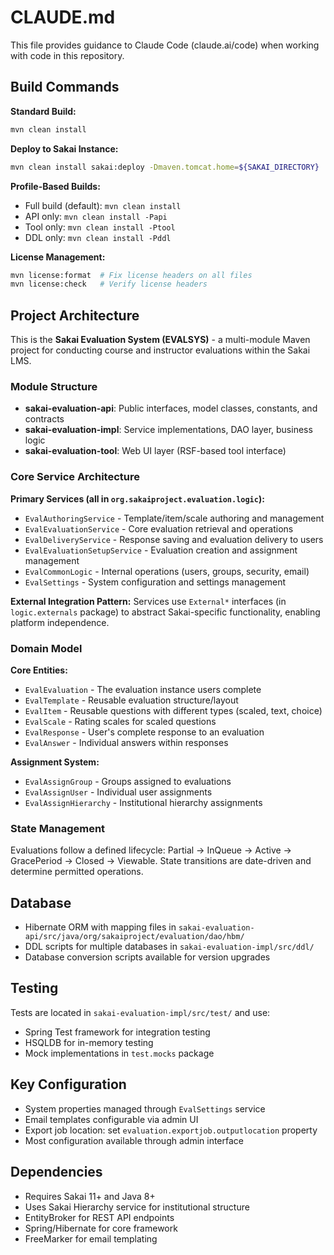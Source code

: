 # CLAUDE.md

This file provides guidance to Claude Code (claude.ai/code) when working with code in this repository.

## Build Commands

**Standard Build:**
```bash
mvn clean install
```

**Deploy to Sakai Instance:**
```bash
mvn clean install sakai:deploy -Dmaven.tomcat.home=${SAKAI_DIRECTORY}
```

**Profile-Based Builds:**
- Full build (default): `mvn clean install`
- API only: `mvn clean install -Papi`
- Tool only: `mvn clean install -Ptool`
- DDL only: `mvn clean install -Pddl`

**License Management:**
```bash
mvn license:format  # Fix license headers on all files
mvn license:check   # Verify license headers
```

## Project Architecture

This is the **Sakai Evaluation System (EVALSYS)** - a multi-module Maven project for conducting course and instructor evaluations within the Sakai LMS.

### Module Structure
- **sakai-evaluation-api**: Public interfaces, model classes, constants, and contracts
- **sakai-evaluation-impl**: Service implementations, DAO layer, business logic
- **sakai-evaluation-tool**: Web UI layer (RSF-based tool interface)

### Core Service Architecture

**Primary Services (all in `org.sakaiproject.evaluation.logic`):**
- `EvalAuthoringService` - Template/item/scale authoring and management
- `EvalEvaluationService` - Core evaluation retrieval and operations
- `EvalDeliveryService` - Response saving and evaluation delivery to users
- `EvalEvaluationSetupService` - Evaluation creation and assignment management
- `EvalCommonLogic` - Internal operations (users, groups, security, email)
- `EvalSettings` - System configuration and settings management

**External Integration Pattern:**
Services use `External*` interfaces (in `logic.externals` package) to abstract Sakai-specific functionality, enabling platform independence.

### Domain Model

**Core Entities:**
- `EvalEvaluation` - The evaluation instance users complete
- `EvalTemplate` - Reusable evaluation structure/layout
- `EvalItem` - Reusable questions with different types (scaled, text, choice)
- `EvalScale` - Rating scales for scaled questions
- `EvalResponse` - User's complete response to an evaluation
- `EvalAnswer` - Individual answers within responses

**Assignment System:**
- `EvalAssignGroup` - Groups assigned to evaluations
- `EvalAssignUser` - Individual user assignments
- `EvalAssignHierarchy` - Institutional hierarchy assignments

### State Management
Evaluations follow a defined lifecycle: Partial → InQueue → Active → GracePeriod → Closed → Viewable. State transitions are date-driven and determine permitted operations.

## Database
- Hibernate ORM with mapping files in `sakai-evaluation-api/src/java/org/sakaiproject/evaluation/dao/hbm/`
- DDL scripts for multiple databases in `sakai-evaluation-impl/src/ddl/`
- Database conversion scripts available for version upgrades

## Testing
Tests are located in `sakai-evaluation-impl/src/test/` and use:
- Spring Test framework for integration testing
- HSQLDB for in-memory testing
- Mock implementations in `test.mocks` package

## Key Configuration
- System properties managed through `EvalSettings` service
- Email templates configurable via admin UI
- Export job location: set `evaluation.exportjob.outputlocation` property
- Most configuration available through admin interface

## Dependencies
- Requires Sakai 11+ and Java 8+
- Uses Sakai Hierarchy service for institutional structure
- EntityBroker for REST API endpoints
- Spring/Hibernate for core framework
- FreeMarker for email templating